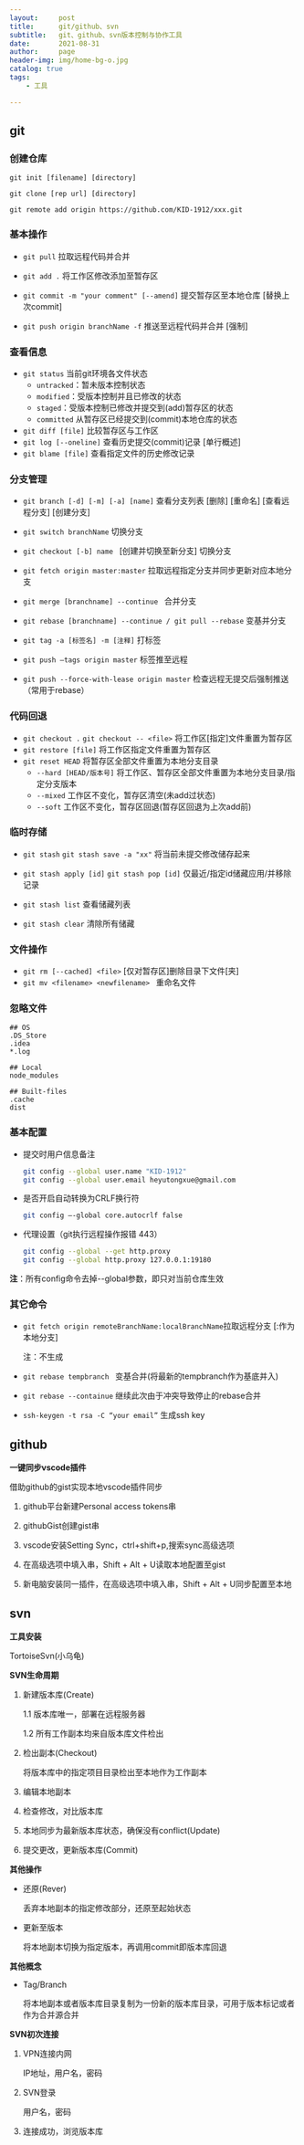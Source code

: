 ```yaml
---
layout:     post
title:      git/github、svn
subtitle:   git、github、svn版本控制与协作工具
date:       2021-08-31
author:     page
header-img: img/home-bg-o.jpg
catalog: true
tags:
    - 工具

---
```


## git

### 创建仓库

```shell
git init [filename] [directory]
```

```shell
git clone [rep url] [directory]
```

```shell
git remote add origin https://github.com/KID-1912/xxx.git
```

### 基本操作

- `git pull` 拉取远程代码并合并

- `git add .` 将工作区修改添加至暂存区

- `git commit -m "your comment" [--amend]` 提交暂存区至本地仓库 [替换上次commit]

- `git push origin branchName -f` 推送至远程代码并合并 [强制]

### 查看信息

- `git status` 当前git环境各文件状态
  - `untracked`：暂未版本控制状态
  - `modified`：受版本控制并且已修改的状态
  - `staged`：受版本控制已修改并提交到(add)暂存区的状态
  - `committed` 从暂存区已经提交到(commit)本地仓库的状态
- `git diff [file]` 比较暂存区与工作区
- `git log [--oneline]` 查看历史提交(commit)记录 [单行概述]
- `git blame [file]` 查看指定文件的历史修改记录

### 分支管理

- `git branch [-d] [-m] [-a] [name]` 查看分支列表 [删除] [重命名] [查看远程分支] [创建分支] 

- `git switch branchName` 切换分支

- `git checkout [-b] name ` [创建并切换至新分支] 切换分支 

- `git fetch origin master:master` 拉取远程指定分支并同步更新对应本地分支

- `git merge [branchname] --continue ` 合并分支

- `git rebase [branchname] --continue / git pull --rebase` 变基并分支

- `git tag -a [标签名] -m [注释]` 打标签

- `git push —tags origin master` 标签推至远程

- `git push --force-with-lease origin master` 检查远程无提交后强制推送（常用于rebase）

### 代码回退

- `git checkout .` `git checkout -- <file>` 将工作区[指定]文件重置为暂存区
- `git restore [file]` 将工作区指定文件重置为暂存区
- `git reset HEAD` 将暂存区全部文件重置为本地分支目录
  - `--hard [HEAD/版本号]` 将工作区、暂存区全部文件重置为本地分支目录/指定分支版本
  - `--mixed` 工作区不变化，暂存区清空(未add过状态)
  - `--soft` 工作区不变化，暂存区回退(暂存区回退为上次add前)

### 临时存储

- `git stash` `git stash save -a "xx"` 将当前未提交修改储存起来

- `git stash apply [id]` `git stash pop [id]` 仅最近/指定id储藏应用/并移除记录

- `git stash list` 查看储藏列表

- `git stash clear` 清除所有储藏

### 文件操作

- `git rm [--cached] <file>` [仅对暂存区]删除目录下文件[夹]
- `git mv <filename> <newfilename> ` 重命名文件

### 忽略文件

```.gitignore
## OS
.DS_Store
.idea
*.log

## Local
node_modules

## Built-files
.cache
dist
```

### 基本配置

- 提交时用户信息备注
  
  ```sh
  git config --global user.name "KID-1912"
  git config --global user.email heyutongxue@gmail.com
  ```

- 是否开启自动转换为CRLF换行符
  
  ```sh
  git config –-global core.autocrlf false
  ```

- 代理设置（git执行远程操作报错 443）
  
  ```sh
  git config --global --get http.proxy
  git config --global http.proxy 127.0.0.1:19180
  ```

**注**：所有config命令去掉--global参数，即只对当前仓库生效

### 其它命令

- `git fetch origin remoteBranchName:localBranchName`拉取远程分支 [:作为本地分支]
  
  注：不生成

- `git rebase tempbranch ` 变基合并(将最新的tempbranch作为基底并入)

- `git rebase --containue` 继续此次由于冲突导致停止的rebase合并

- `ssh-keygen -t rsa -C “your email”` 生成ssh key

## github

**一键同步vscode插件**

借助github的gist实现本地vscode插件同步

1. github平台新建Personal access tokens串

2. githubGist创建gist串

3. vscode安装Setting Sync，ctrl+shift+p,搜索sync高级选项

4. 在高级选项中填入串，Shift + Alt + U读取本地配置至gist

5. 新电脑安装同一插件，在高级选项中填入串，Shift + Alt + U同步配置至本地

## svn

**工具安装**

TortoiseSvn(小乌龟)

**SVN生命周期**

1. 新建版本库(Create)
   
   1.1 版本库唯一，部署在远程服务器
   
   1.2 所有工作副本均来自版本库文件检出

2. 检出副本(Checkout)
   
   将版本库中的指定项目目录检出至本地作为工作副本

3. 编辑本地副本

4. 检查修改，对比版本库

5. 本地同步为最新版本库状态，确保没有conflict(Update)

6. 提交更改，更新版本库(Commit)

**其他操作**

- 还原(Rever)
  
  丢弃本地副本的指定修改部分，还原至起始状态

- 更新至版本
  
  将本地副本切换为指定版本，再调用commit即版本库回退

**其他概念**

- Tag/Branch
  
  将本地副本或者版本库目录复制为一份新的版本库目录，可用于版本标记或者作为合并源合并

**SVN初次连接**

1. VPN连接内网
   
   IP地址，用户名，密码

2. SVN登录
   
   用户名，密码

3. 连接成功，浏览版本库
